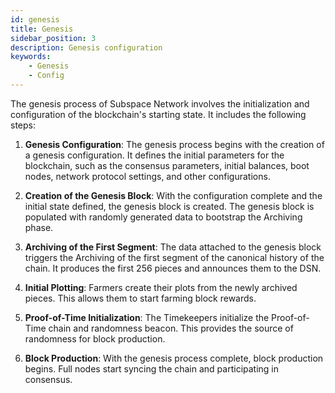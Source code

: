 ```yaml
---
id: genesis
title: Genesis
sidebar_position: 3
description: Genesis configuration
keywords:
    - Genesis
    - Config
---
```


The genesis process of Subspace Network involves the initialization and configuration of the blockchain's starting state. It includes the following steps:

1. **Genesis Configuration**: The genesis process begins with the creation of a genesis configuration. It defines the initial parameters for the blockchain, such as the consensus parameters, initial balances, boot nodes, network protocol settings, and other configurations.

2. **Creation of the Genesis Block**: With the configuration complete and the initial state defined, the genesis block is created. The genesis block is populated with randomly generated data to bootstrap the Archiving phase.

3. **Archiving of the First Segment**: The data attached to the genesis block triggers the Archiving of the first segment of the canonical history of the chain. It produces the first 256 pieces and announces them to the DSN.

4. **Initial Plotting**: Farmers create their plots from the newly archived pieces. This allows them to start farming block rewards.

5. **Proof-of-Time Initialization**: The Timekeepers initialize the Proof-of-Time chain and randomness beacon. This provides the source of randomness for block production.

6. **Block Production**: With the genesis process complete, block production begins. Full nodes start syncing the chain and participating in consensus.
